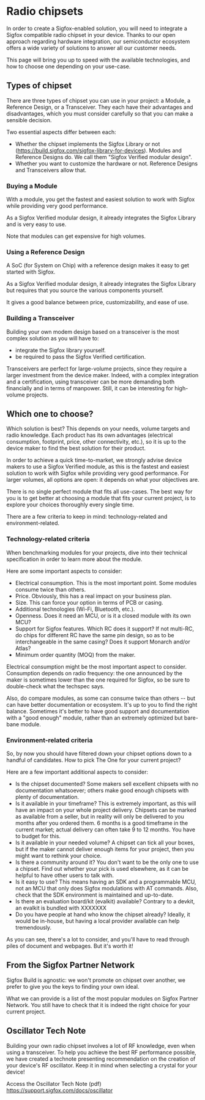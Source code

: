 # Radio chipsets

In order to create a Sigfox-enabled solution, you will need to integrate a Sigfox compatible radio chipset in your device. Thanks to our open approach regarding hardware integration, our semiconductor ecosystem offers a wide variety of solutions to answer all our customer needs.

This page will bring you up to speed with the available technologies, and how to choose one depending on your use-case.


## Types of chipset

There are three types of chipset you can use in your project: a Module, a Reference Design, or a Transceiver. They each have their advantages and disadvantages, which you must consider carefully so that you can make a sensible decision.

Two essential aspects differ between each:
* Whether the chipset implements the Sigfox Library or not (https://build.sigfox.com/sigfox-library-for-devices). Modules and Reference Designs do. We call them "Sigfox Verified modular design".
* Whether you want to customize the hardware or not. Reference Designs and Transceivers allow that.


### Buying a Module

With a module, you get the fastest and easiest solution to work with Sigfox while providing very good performance.

As a Sigfox Verified modular design, it already integrates the Sigfox Library and is very easy to use.

Note that modules can get expensive for high volumes.


### Using a Reference Design

A SoC (for System on Chip) with a reference design makes it easy to get started with Sigfox. 

As a Sigfox Verified modular design, it already integrates the Sigfox Library but requires that you source the various components yourself.

It gives a good balance between price, customizability, and ease of use.


### Building a Transceiver

Building your own modem design based on a transceiver is the most complex solution as you will have to:
* integrate the Sigfox library yourself.
* be required to pass the Sigfox Verified certification.

Transceivers are perfect for large-volume projects, since they require a larger investment from the device maker. Indeed, with a complex integration and a certification, using transceiver can be more demanding both financially and in terms of manpower. Still, it can be interesting for high-volume projects.


## Which one to choose?

Which solution is best? This depends on your needs, volume targets and radio knowledge. Each product has its own advantages (electrical consumption, footprint, price, other connectivity, etc.), so it is up to the device maker to find the best solution for their product. 

In order to achieve a quick time-to-market, we strongly advise device makers to use a Sigfox Verified module, as this is the fastest and easiest solution to work with Sigfox while providing very good performance. For larger volumes, all options are open: it depends on what your objectives are.

There is no single perfect module that fits all use-cases. The best way for you is to get better at choosing a module that fits your current project, is to explore your choices thoroughly every single time.

There are a few criteria to keep in mind: technology-related and environment-related.


### Technology-related criteria

When benchmarking modules for your projects, dive into their technical specification in order to learn more about the module.

Here are some important aspects to consider:
* Electrical consumption. This is the most important point. Some modules consume twice than others.
* Price. Obviously, this has a real impact on your business plan.
* Size. This can force your option in terms of PCB or casing.
* Additional technologies (Wi-Fi, Bluetooth, etc.).
* Openness. Does it need an MCU, or is it a closed module with its own MCU?
* Support for Sigfox features. Which RC does it support? If not multi-RC, do chips for different RC have the same pin design, so as to be interchangeable in the same casing? Does it support Monarch and/or Atlas?
* Minimum order quantity (MOQ) from the maker.

Electrical consumption might be the most important aspect to consider. Consumption depends on radio frequency: the one announced by the maker is sometimes lower than the one required for Sigfox, so be sure to double-check what the techspec says. 

Also, do compare modules, as some can consume twice than others -- but can have better documentation or ecosystem. It's up to you to find the right balance. Sometimes it's better to have good support and documentation with a "good enough" module, rather than an extremely optimized but bare-bane module.


### Environment-related criteria

So, by now you should have filtered down your chipset options down to a handful of candidates. How to pick The One for your current project?

Here are a few important additional aspects to consider:

* Is the chipset documented? Some makers sell excellent chipsets with no documentation whatsoever; others make good enough chipsets with plenty of documentation.
* Is it available in your timeframe? This is extremely important, as this will have an impact on your whole project delivery. Chipsets can be marked as available from a seller, but in reality will only be delivered to you months after you ordered them. 6 months is a good timeframe in the current market; actual delivery can often take 9 to 12 months. You have to budget for this.
* Is it available in your needed volume? A chipset can tick all your boxes, but if the maker cannot deliver enough items for your project, then you might want to rethink your choice.
* Is there a community around it? You don't want to be the only one to use a chipset. Find out whether your pick is used elsewhere, as it can be helpful to have other users to talk with.
* Is it easy to use? This means having an SDK and a programmable MCU, not an MCU that only does Sigfox modulations with AT commands. Also, check that the SDK environment is maintained and up-to-date.
* Is there an evaluation board/kit (evalkit) available? Contrary to a devkit, an evalkit is bundled with XXXXXXX
* Do you have people at hand who know the chipset already? Ideally, it would be in-house, but having a local provider available can help tremendously.


As you can see, there's a lot to consider, and you'll have to read through piles of document and webpages. But it's worth it!


## From the Sigfox Partner Network

Sigfox Build is agnostic: we won't promote on chipset over another, we prefer to give you the keys to finding your own ideal.

What we can provide is a list of the most popular modules on Sigfox Partner Network. You still have to check that it is indeed the right choice for your current project.




## Oscillator Tech Note

Building your own radio chipset involves a lot of RF knowledge, even when using a transceiver. To help you achieve the best RF performance possible, we have created a technote presenting recommendation on the creation of your device's RF oscillator. Keep it in mind when selecting a crystal for your device! 

Access the Oscillator Tech Note (pdf)
https://support.sigfox.com/docs/oscillator
